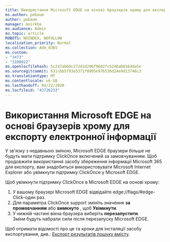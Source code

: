 ```yaml
---
title: Використання Microsoft EDGE на основі браузерів хрому для експорту електронної інформації
ms.author: pebaum
author: pebaum
manager: mnirkhe
ms.audience: Admin
ms.topic: article
ROBOTS: NOINDEX, NOFOLLOW
localization_priority: Normal
ms.collection: Adm_O365
ms.custom:
- "3473"
- "3100022"
ms.openlocfilehash: 5c247ab69c272d2d296f9602fc5246a08164da5e
ms.sourcegitcommit: 631cbb5f03e5371f0995e976536d24e9d13746c3
ms.translationtype: MT
ms.contentlocale: uk-UA
ms.lasthandoff: 04/22/2020
ms.locfileid: "43726233"
---
```

# <a name="using-microsoft-edge-based-on-chromium-browsers-for-ediscovery-export"></a>Використання Microsoft EDGE на основі браузерів хрому для експорту електронної інформації

У зв'язку з недавньою зміною, Microsoft EDGE браузери більше не будуть мати підтримку ClickOnce включений за замовчуванням. Щоб продовжити використання засобу збереження інформації Microsoft 365 для експорту, вам знадобиться використовувати Microsoft Internet Explorer або увімкнути підтримку ClickOnce у Microsoft EDGE. 

Щоб увімкнути підтримку ClickOnce в Microsoft EDGE на основі хрому: 
1. У вашому браузері Microsoft EDGE відвідайте edge://flags/#edge-Click-один раз.
2. Для параметра ClickOnce support змініть значення **за промовчанням** або **вимкнуто** , щоб **Увімкнути**. 
3. У нижній частині вікна браузера виберіть **перезапустити**. <br>
 Зміни будуть набрали сили після перезапуску Microsoft EDGE. 

Щоб отримати відомості про це та кроки для інсталяції засобу експортування, див.: [Експорт результатів пошуку вмісту](https://docs.microsoft.com/microsoft-365/compliance/export-search-results).